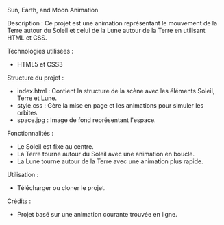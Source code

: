 Sun, Earth, and Moon Animation

Description :
Ce projet est une animation représentant le mouvement de la Terre autour du Soleil et celui de la Lune autour de la Terre en utilisant HTML et CSS.

Technologies utilisées :
 - HTML5 et CSS3 

Structure du projet :
 - index.html : Contient la structure de la scène avec les éléments Soleil, Terre et Lune.
 - style.css : Gère la mise en page et les animations pour simuler les orbites.
 - space.jpg : Image de fond représentant l'espace.

Fonctionnalités :
 - Le Soleil est fixe au centre.
 - La Terre tourne autour du Soleil avec une animation en boucle.
 - La Lune tourne autour de la Terre avec une animation plus rapide.

Utilisation :
 - Télécharger ou cloner le projet.

Crédits : 
 - Projet basé sur une animation courante trouvée en ligne.
